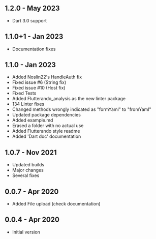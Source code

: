 ## 1.2.0 - May 2023
- Dart 3.0 support

## 1.1.0+1 - Jan 2023
- Documentation fixes

## 1.1.0 - Jan 2023
- Added Noslin22's HandleAuth fix
- Fixed issue #6 (String fix)
- Fixed issue #10 (Host fix)
- Fixed Tests
- Added Flutterando_analysis as the new linter package
- 134 Linter fixes
- Changed methods wrongly indicated as "formYaml" to "fromYaml"
- Updated package dependencies
- Added example.md
- Erased a folder with no actual use
- Added Flutterando style readme 
- Added 'Dart doc' documentation

## 1.0.7 - Nov 2021
- Updated builds
- Major changes
- Several fixes

## 0.0.7 - Apr 2020
- Added File upload (check documentation)

## 0.0.4 - Apr 2020
- Initial version
